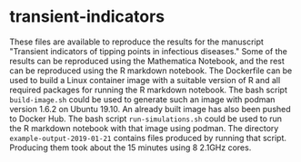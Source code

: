 # transient-indicators

These files are available to reproduce the results for the manuscript
"Transient indicators of tipping points in infectious diseases." Some
of the results can be reproduced using the Mathematica Notebook, and
the rest can be reproduced using the R markdown notebook. The
Dockerfile can be used to build a Linux container image with a
suitable version of R and all required packages for running the R
markdown notebook. The bash script `build-image.sh` could be used to
generate such an image with podman version 1.6.2 on Ubuntu 19.10. An
already built image has also been pushed to Docker Hub. The bash
script `run-simulations.sh` could be used to run the R markdown
notebook with that image using podman. The directory
`example-output-2019-01-21` contains files produced by running that
script. Producing them took about the 15 minutes using 8 2.1GHz cores.
